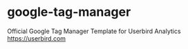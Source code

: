 # google-tag-manager
Official Google Tag Manager Template for Userbird Analytics https://userbird.com
